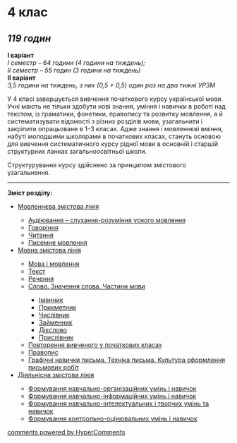 <div id="hypercomments_widget" class="js-hypercomments-widget invisible"></div>

# 4 клас

## <i>119 годин</i>

<b>I варіант</b><br>
<i>І семестр – 64 години (4 години на тиждень);</i><br>
<i>ІІ семестр – 55 годин (3 години на тиждень)</i><br>
<b>II варіант</b><br>
<i>3,5 години на тиждень, з них (0,5 + 0,5) один раз на два тижні УРЗМ</i><br>

У 4 класі завершується вивчення початкового курсу української мови. Учні мають не тільки здобути нові знання, уміння і навички в роботі над текстом, із граматики, фонетики, правопису та розвитку мовлення, а й систематизувати відомості з різних розділів мови, узагальнити і закріпити опрацьоване в 1–3 класах. Адже знання і мовленнєві вміння, набуті молодшими школярами в початкових класах, стануть основою для вивчення систематичного курсу рідної мови в основній і старшій структурних ланках загальноосвітньої школи.

Структурування курсу здійснено за принципом змістового узагальнення.

<hr>
<p><b>Зміст розділу:</b></p>
<ul type="disc">
<li><a href="http://ukrmon14-new.ed-era.com/4/movlennyeva_zmistova_liniya.html">Мовленнєва змістова лінія</a></li>
<ul type="circle">
<li><a href="http://ukrmon14-new.ed-era.com/4/audiyuvannya.html">Аудіювання – слухання-розуміння усного мовлення</a></li>
<li><a href="http://ukrmon14-new.ed-era.com/4/govorinnya.html">Говоріння</a></li>
<li><a href="http://ukrmon14-new.ed-era.com/4/chiannya.html">Читання</a></li>
<li><a href="http://ukrmon14-new.ed-era.com/4/pisemne_movlennya.html">Писемне мовлення</a></li>
</ul>
<li><a href="http://ukrmon14-new.ed-era.com/4/movna_zmistova_liniya.html">Мовна змістова лінія</a></li>
<ul type="circle">
<li><a href="http://ukrmon14-new.ed-era.com/4/mova_i_movlennya.html">Мова і мовлення</a></li>
<li><a href="http://ukrmon14-new.ed-era.com/4/tekst.html">Текст</a></li>
<li><a href="http://ukrmon14-new.ed-era.com/4/rechennya.html">Речення</a></li>
<li><a href="http://ukrmon14-new.ed-era.com/4/slovo_znachennya_slova_chastini_movi.html">Слово. Значення слова. Частини мови</a></li>
<ul type="square">
<li><a href="http://ukrmon14-new.ed-era.com/4/imennik.html">Іменник</a></li>
<li><a href="http://ukrmon14-new.ed-era.com/4/prikmetnik.html">Прикметник</a></li>
<li><a href="http://ukrmon14-new.ed-era.com/4/chislivnik.html">Числівник</a></li>
<li><a href="http://ukrmon14-new.ed-era.com/4/zaymennik.html">Займенник</a></li>
<li><a href="http://ukrmon14-new.ed-era.com/4/diyeslovo.html">Дієслово</a></li>
<li><a href="http://ukrmon14-new.ed-era.com/4/prislivnik.html">Прислівник</a></li>
</ul>
<li><a href="http://ukrmon14-new.ed-era.com/4/povtorennya_vivchenogo_u_pochatkovikh_klasah.html">Повторення вивченого у початкових класах</a></li>
<li><a href="http://ukrmon14-new.ed-era.com/4/pravopis.html">Правопис</a></li>
<li><a href="http://ukrmon14-new.ed-era.com/4/grafichni_navichki_pisma_tekhnika_pisma_kultura_oformlennya_pismovikh_robit.html">Графічні навички письма. Техніка письма. Культура оформлення письмових робіт</a></li>
</ul>
<li><a href="http://ukrmon14-new.ed-era.com/4/diyalnisna_zmistova_liniya.html">Діяльнісна змістова лінія</a></li>
<ul type="circle">
<li><a href="http://ukrmon14-new.ed-era.com/4/formuvannya_navchalno-organizatsiynikh_umin_i_navichok.html">Формування навчально-організаційних умінь і навичок</a></li>
<li><a href="http://ukrmon14-new.ed-era.com/4/formuvannya_navchalno-informatsiynikh_umin_i_navichok.html">Формування навчально-інформаційних умінь і навичок</a></li>
<li><a href="http://ukrmon14-new.ed-era.com/4/formuvannya_navchalno-intelektualnikh_i_tvorchikh_umin_ta_navichok.html">Формування навчально-інтелектуальних і творчих умінь та навичок</a></li>
<li><a href="http://ukrmon14-new.ed-era.com/4/formuvannya_kontrolno-otsinyuvalnikh_umin_i_navichok.html">Формування контрольно-оцінювальних умінь і навичок</a></li>
</ul>
</ul>

<div class="js-hypercomments-container">
<a href="http://hypercomments.com" class="hc-link" title="comments widget">comments powered by HyperComments</a>
</div>